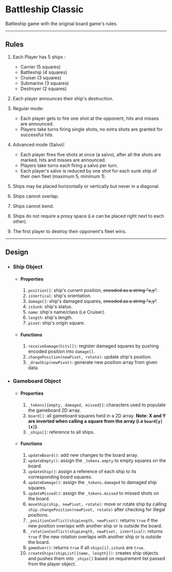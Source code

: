 
# Battleship Classic

Battleship game with the original board game's rules.

----

## Rules  
1. Each Player has 5 ships :

    * Carrier (5 squares)
    * Battleship (4 squares)
    * Cruiser (3 squares)
    * Submarine (3 squares)
    * Destroyer (2 squares)  
  
2. Each player announces their ship's destruction.

3. Regular mode:
    * Each player gets to fire one shot at the opponent, hits and misses are announced.
    * Players take turns firing single shots, no extra shots are granted for successful hits.  

4. Advanced mode (Salvo):
    * Each player fires five shots at once (a salvo), after all the shots are marked, hits and misses are announced.
    * Players take turns each firing a salvo per turn.
    * Each player's salvo is reduced by one shot for each sunk ship of their own fleet (maximum 5, minimum 1).  

5. Ships may be placed horizontally or vertically but never in a diagonal.

6. Ships cannot overlap.

7. Ships cannot bend.

8. Ships do not require a proxy space (i.e can be placed right next to each other).

9. The first player to destroy their opponent's fleet wins.

-----

## Design   

* ### Ship Object  

    * #### **Properties**
        1. `position[]`: ship's current position, ~~encoded as a string "x,y"~~.
        2. `isVertical`: ship's orientation.
        3. `damage[]`: ship's damaged squares, ~~encoded as a string "x,y"~~.
        4. `isSunk`: ship's status.
        5. `name`: ship's name/class (i.e Cruiser).
        6. `length`: ship's length.
        7. `pivot`: ship's origin square.

    * #### **Functions**
        1. `receiveDamage(hits[])`: register damaged squares by pushing encoded position into `damage[]`.
        2. `changePosition(newPivot, rotate)`: update ship's position.
        3. `_drawShip(newPivot)`: generate new position array from given data.
    
* ### Gameboard Object

    * #### **Properties**
        1. `_tokens[{empty, damaged, missed}]`: characters used to populate the gameboard 2D array.
        2. `board[]`: all gameboard squares held in a 2D array. **Note: X and Y are inverted when calling a square from the array (i.e `board[y][x]`)**.
        3. `_ships[]`: reference to all ships.

    * #### **Functions**
        1. `updateBoard()`: add new changes to the board array.
        2. `updateEmpty()`: assign the `_tokens.empty` to empty squares on the board.
        3. `updateShip()`: assign a reference of each ship to its corresponding board squares.
        4. `updateDamage()`: assign the `_tokens.damaged` to damaged ship squares.
        5. `updateMissed()`: assign the `_tokens.missed` to missed shots on the board.
        6. `moveShip(ship, newPivot, rotate)`: move or rotate ship by calling `ship.changePosition(newPivot, rotate)` after checking for illegal positions.
        7. `_positionConflict(shipLength, newPivot)`: returns `true` if the new position overlaps with another ship or is outside the board.
        8. `_rotationConflict(shipLength, newPivot, isVertical)`: returns `true` if the new rotation overlaps with another ship or is outside the board.
        9. `gameOver()`: returns `true` if all `ships[i].isSunk` are `true`.
        10. `createShips(shipList[{name, length}])`: creates ship objects and pushes them into `_ships[]` based on requirement list passed from the player object.